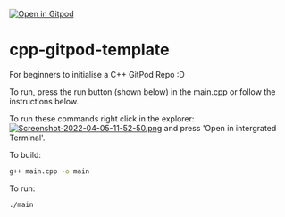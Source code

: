 [![Open in Gitpod](https://gitpod.io/button/open-in-gitpod.svg)](https://gitpod.io/#https://github.com/critical58/cpp-gitpod-template)

# cpp-gitpod-template
For beginners to initialise a C++ GitPod Repo :D

To run, press the run button (shown below) in the main.cpp or follow the instructions below.

To run these commands right click in the explorer:[![Screenshot-2022-04-05-11-52-50.png](https://i.postimg.cc/gknN39gL/Screenshot-2022-04-05-11-52-50.png)](https://postimg.cc/PPnWk7sd) and press 'Open in intergrated Terminal'.

To build:
```bash
g++ main.cpp -o main
```
To run:
```bash
./main
```
